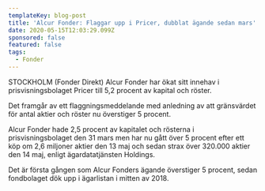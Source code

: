 ```yaml
---
templateKey: blog-post
title: 'Alcur Fonder: Flaggar upp i Pricer, dubblat ägande sedan mars'
date: 2020-05-15T12:03:29.099Z
sponsored: false
featured: false
tags:
  - Fonder
---
```

STOCKHOLM (Fonder Direkt) Alcur Fonder har ökat sitt innehav i prisvisningsbolaget Pricer till 5,2 procent av kapital och röster.

Det framgår av ett flaggningsmeddelande med anledning av att gränsvärdet för antal aktier och röster nu överstiger 5 procent.

Alcur Fonder hade 2,5 procent av kapitalet och rösterna i prisvisningsbolaget den 31 mars men har nu gått över 5 procent efter ett köp om 2,6 miljoner aktier den 13 maj och sedan strax över 320.000 aktier den 14 maj, enligt ägardatatjänsten Holdings.

Det är första gången som Alcur Fonders ägande överstiger 5 procent, sedan fondbolaget dök upp i ägarlistan i mitten av 2018.
